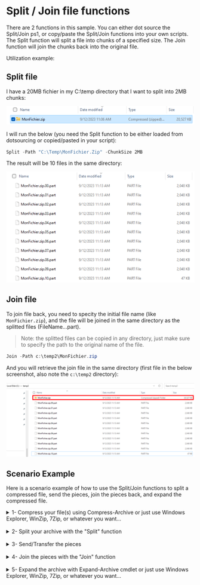 # Split / Join file functions

There are 2 functions in this sample. You can either dot source the Split/Join ps1, or copy/paste the Split/Join functions into your own scripts.
The Split function will split a file into chunks of a specified size. The Join function will join the chunks back into the original file.

Utilization example:

## Split file

I have a 20MB fichier in my C:\temp directory that I want to split into 2MB chunks:

![Alt text](media/image.png)

I will run the below (you need the Split function to be either loaded from dotsourcing or copied/pasted in your script):

```powershell
Split -Path "C:\Temp\MonFichier.Zip" -ChunkSize 2MB
```

The result will be 10 files in the same directory:

![Alt text](media/image-1.png)

## Join file

To join file back, you need to specity the initial file name (like ```MonFichier.zip```), and the file will be joined in the same directory as the splitted files (FileName.<extention>.<Number>.part).

> Note: the splitted files can be copied in any directory, just make sure to specify the path to the original name of the file.

```powershell
Join -Path c:\temp2\MonFichier.zip
```

And you will retrieve the join file in the same directory (first file in the below screenshot, also note the ```c:\temp2``` directory):

![Alt text](media/image-2.png)

## Scenario Example

Here is a scenario example of how to use the Split/Join functions to split a compressed file, send the pieces, join the pieces back, and expand the compressed file.

<details>
<summary>1- Compress your file(s) using Compress-Archive or just use Windows Explorer, WinZip, 7Zip, or whatever you want...</summary><br>

```powershell
Compress-Archive -Path "C:\Reference\Draftdoc.docx", "C:\Reference\Images\*.vsd" -CompressionLevel "Fastest" -DestinationPath "C:\Temp\MonFichier.zip"
```

Link: [Compress-Archive documentation](https://learn.microsoft.com/en-us/powershell/module/microsoft.powershell.archive/compress-archive?view=powershell-7.3)

Or just use Windows compress in the Windows Explorer, or WinZip, or 7Zip, or whatever you want.
</details><br>

<details>
<summary>2- Split your archive with the "Split" function</summary><br>

```powershell
Split -Path "C:\Temp\MonFichier.Zip" -ChunkSize 2MB
```
</details><br>

<details>
<summary>3- Send/Transfer the pieces</summary><br>

Send the pieces to the destination, using whatever you want (email, FTP, etc...).

</details><br>

<details>
<summary>4- Join the pieces with the "Join" function</summary>
<br>

```powershell
Join -Path c:\temp2\MonFichier.zip
```
</details>
<br>

<details>
<summary>5- Expand the archive with Expand-Archive cmdlet or just use Windows Explorer, WinZip, 7Zip, or whatever you want...</summary>
<br>

```powershell
Expand-Archive -Path c:\temp2\MonFichier.zip -DestinationPath c:\temp3
```

Link: [Expand-Archive documentation](https://docs.microsoft.com/en-us/powershell/module/microsoft.powershell.archive/expand-archive?view=powershell-7.1)

</details>